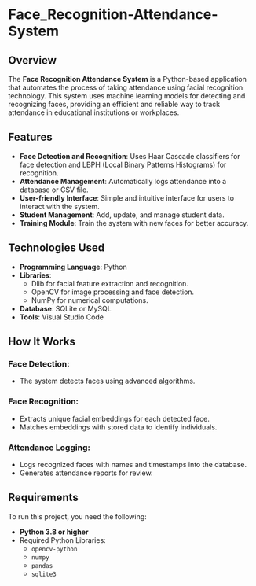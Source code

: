 # Face_Recognition-Attendance-System
## Overview
The **Face Recognition Attendance System** is a Python-based application that automates the process of taking attendance using facial recognition technology. This system uses machine learning models for detecting and recognizing faces, providing an efficient and reliable way to track attendance in educational institutions or workplaces.

## Features
- **Face Detection and Recognition**: Uses Haar Cascade classifiers for face detection and LBPH (Local Binary Patterns Histograms) for recognition.
- **Attendance Management**: Automatically logs attendance into a database or CSV file.
- **User-friendly Interface**: Simple and intuitive interface for users to interact with the system.
- **Student Management**: Add, update, and manage student data.
- **Training Module**: Train the system with new faces for better accuracy.

## Technologies Used
- **Programming Language**: Python
- **Libraries**:
  - Dlib for facial feature extraction and recognition.
  - OpenCV for image processing and face detection.
  - NumPy for numerical computations.
- **Database**: SQLite or MySQL
- **Tools**: Visual Studio Code

## How It Works
### Face Detection:
- The system detects faces using advanced algorithms.

### Face Recognition:
- Extracts unique facial embeddings for each detected face.
- Matches embeddings with stored data to identify individuals.

### Attendance Logging:
- Logs recognized faces with names and timestamps into the database.
- Generates attendance reports for review.

## Requirements
To run this project, you need the following:
- **Python 3.8 or higher**
- Required Python Libraries:
  - `opencv-python`
  - `numpy`
  - `pandas`
  - `sqlite3`

